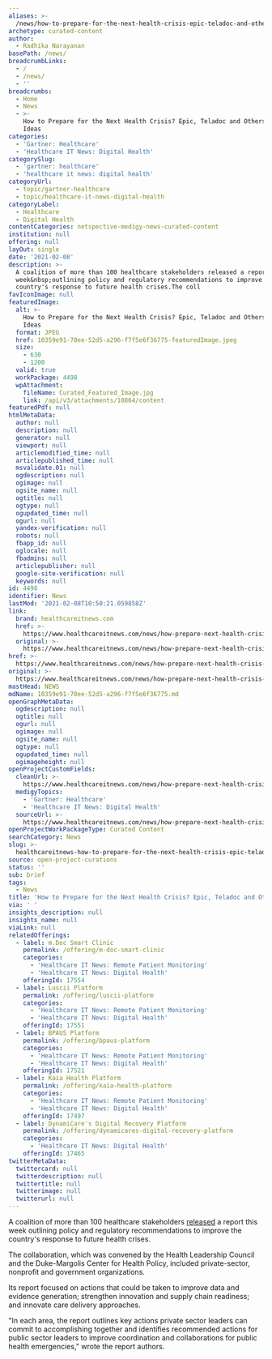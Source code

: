 ```yaml
---
aliases: >-
  /news/how-to-prepare-for-the-next-health-crisis-epic-teladoc-and-others-have-ideas
archetype: curated-content
author:
  - Radhika Narayanan
basePath: /news/
breadcrumbLinks:
  - /
  - /news/
  - ''
breadcrumbs:
  - Home
  - News
  - >-
    How to Prepare for the Next Health Crisis? Epic, Teladoc and Others Have
    Ideas
categories:
  - 'Gartner: Healthcare'
  - 'Healthcare IT News: Digital Health'
categorySlug:
  - 'gartner: healthcare'
  - 'healthcare it news: digital health'
categoryUrl:
  - topic/gartner-healthcare
  - topic/healthcare-it-news-digital-health
categoryLabel:
  - Healthcare
  - Digital Health
contentCategories: netspective-medigy-news-curated-content
institution: null
offering: null
layOut: single
date: '2021-02-08'
description: >-
  A coalition of more than 100 healthcare stakeholders released a report this
  week&nbsp;outlining policy and regulatory recommendations to improve the
  country's response to future health crises.The coll
favIconImage: null
featuredImage:
  alt: >-
    How to Prepare for the Next Health Crisis? Epic, Teladoc and Others Have
    Ideas
  format: JPEG
  href: 10359e91-70ee-52d5-a296-f7f5e6f36775-featuredImage.jpeg
  size:
    - 630
    - 1200
  valid: true
  workPackage: 4498
  wpAttachment:
    fileName: Curated_Featured_Image.jpg
    link: /api/v3/attachments/10864/content
featuredPdf: null
htmlMetaData:
  author: null
  description: null
  generator: null
  viewport: null
  articlemodified_time: null
  articlepublished_time: null
  msvalidate.01: null
  ogdescription: null
  ogimage: null
  ogsite_name: null
  ogtitle: null
  ogtype: null
  ogupdated_time: null
  ogurl: null
  yandex-verification: null
  robots: null
  fbapp_id: null
  oglocale: null
  fbadmins: null
  articlepublisher: null
  google-site-verification: null
  keywords: null
id: 4498
identifier: News
lastMod: '2021-02-08T10:50:21.059858Z'
link:
  brand: healthcareitnews.com
  href: >-
    https://www.healthcareitnews.com/news/how-prepare-next-health-crisis-epic-teladoc-and-others-have-ideas
  original: >-
    https://www.healthcareitnews.com/news/how-prepare-next-health-crisis-epic-teladoc-and-others-have-ideas
href: >-
  https://www.healthcareitnews.com/news/how-prepare-next-health-crisis-epic-teladoc-and-others-have-ideas
original: >-
  https://www.healthcareitnews.com/news/how-prepare-next-health-crisis-epic-teladoc-and-others-have-ideas
mastHead: NEWS
mdName: 10359e91-70ee-52d5-a296-f7f5e6f36775.md
openGraphMetaData:
  ogdescription: null
  ogtitle: null
  ogurl: null
  ogimage: null
  ogsite_name: null
  ogtype: null
  ogupdated_time: null
  ogimageheight: null
openProjectCustomFields:
  cleanUrl: >-
    https://www.healthcareitnews.com/news/how-prepare-next-health-crisis-epic-teladoc-and-others-have-ideas
  medigyTopics:
    - 'Gartner: Healthcare'
    - 'Healthcare IT News: Digital Health'
  sourceUrl: >-
    https://www.healthcareitnews.com/news/how-prepare-next-health-crisis-epic-teladoc-and-others-have-ideas
openProjectWorkPackageType: Curated Content
searchCategory: News
slug: >-
  healthcareitnews-how-to-prepare-for-the-next-health-crisis-epic-teladoc-and-others-have-ideas
source: open-project-curations
status: ''
sub: brief
tags:
  - News
title: 'How to Prepare for the Next Health Crisis? Epic, Teladoc and Others Have Ideas'
via: ' '
insights_description: null
insights_name: null
viaLink: null
relatedOfferings:
  - label: m.Doc Smart Clinic
    permalink: /offering/m-doc-smart-clinic
    categories:
      - 'Healthcare IT News: Remote Patient Monitoring'
      - 'Healthcare IT News: Digital Health'
    offeringId: 17554
  - label: Luscii Platform
    permalink: /offering/luscii-platform
    categories:
      - 'Healthcare IT News: Remote Patient Monitoring'
      - 'Healthcare IT News: Digital Health'
    offeringId: 17551
  - label: BPAUS Platform
    permalink: /offering/bpaus-platform
    categories:
      - 'Healthcare IT News: Remote Patient Monitoring'
      - 'Healthcare IT News: Digital Health'
    offeringId: 17521
  - label: Kaia Health Platform
    permalink: /offering/kaia-health-platform
    categories:
      - 'Healthcare IT News: Remote Patient Monitoring'
      - 'Healthcare IT News: Digital Health'
    offeringId: 17497
  - label: DynamiCare's Digital Recovery Platform
    permalink: /offering/dynamicares-digital-recovery-platform
    categories:
      - 'Healthcare IT News: Digital Health'
    offeringId: 17465
twitterMetaData:
  twittercard: null
  twitterdescription: null
  twittertitle: null
  twitterimage: null
  twitterurl: null
---
```

<p>A coalition of more than 100 healthcare stakeholders <a href="https://www.hlc.org/wp-content/uploads/2021/01/disaster_preparedness_report-FINAL.pdf">released</a> a report this week&nbsp;outlining policy and regulatory recommendations to improve the country's response to future health crises.</p><p>The collaboration, which was convened by the Health Leadership Council and the Duke-Margolis Center for Health Policy, included private-sector, nonprofit and government organizations.&nbsp; &nbsp;</p><p>Its report focused on actions that could be taken to improve data and evidence generation; strengthen innovation and supply chain readiness; and innovate care delivery approaches.&nbsp; &nbsp;</p><p>"In each area, the report outlines key actions private sector leaders can commit to accomplishing together and identifies recommended actions for public sector leaders to improve coordination and collaborations for public health emergencies," wrote the report authors. &nbsp;</p>